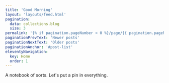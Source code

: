 ```yaml
---
title: 'Good Morning'
layout: 'layouts/feed.html'
pagination: 
  data: collections.blog
  size: 3
permalink: '{% if pagination.pageNumber > 0 %}/page/{{ pagination.pageNumber }}{% endif %}/index.html'
paginationPrevText: 'Newer posts'
paginationNextText: 'Older posts'
paginationAnchor: '#post-list'
eleventyNavigation:
  key: Home
  order: 1
---
```

A notebook of sorts. Let's put a pin in everything. 